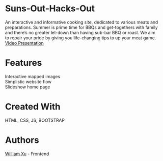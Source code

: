 # Suns-Out-Hacks-Out
An interactive and informative cooking site, dedicated to various meats and preparations. Summer is prime time for BBQs and get-togethers with family and there’s no greater let-down than having sub-bar BBQ or roast. We aim to repair your pride by giving you life-changing tips to up your meat game.
[Video Presentation](https://www.youtube.com/watch?v=xcVju0oCvbo&feature=youtu.be "ShareNet Presentation")

# Features

Interactive mapped images </br>
Simplistic website flow </br>
Slideshow home page </br>

# Created With

HTML, CSS, JS, BOOTSTRAP </br>

# Authors

[William Xu](https://github.com/williamrx05 "williamrx05 GitHub Profile") - Frontend </br>
